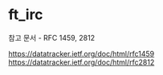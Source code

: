 # ft_irc

참고 문서 - RFC 1459, 2812

https://datatracker.ietf.org/doc/html/rfc1459</br>
https://datatracker.ietf.org/doc/html/rfc2812
